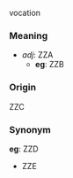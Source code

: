 vocation
### Meaning
+ _adj_: ZZA
    + __eg__: ZZB

### Origin

ZZC

### Synonym

__eg__: ZZD

+ ZZE


